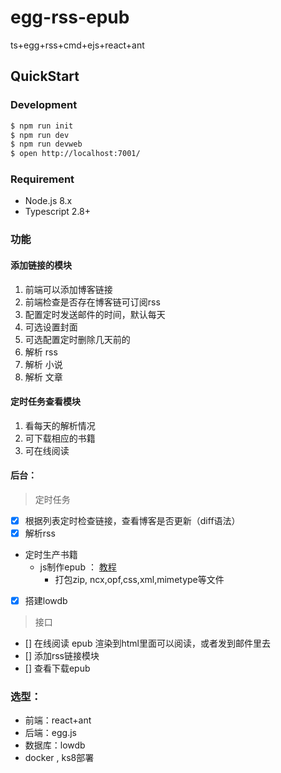 # egg-rss-epub
ts+egg+rss+cmd+ejs+react+ant

## QuickStart

### Development

```bash
$ npm run init
$ npm run dev
$ npm run devweb
$ open http://localhost:7001/
```
### Requirement

- Node.js 8.x
- Typescript 2.8+

### 功能
#### 添加链接的模块
1. 前端可以添加博客链接
2. 前端检查是否存在博客链可订阅rss
3. 配置定时发送邮件的时间，默认每天
4. 可选设置封面
5. 可选配置定时删除几天前的
6. 解析 rss
7. 解析 小说
8. 解析 文章
#### 定时任务查看模块
1. 看每天的解析情况
2. 可下载相应的书籍
3. 可在线阅读
#### 后台：
> 定时任务
- [x] 根据列表定时检查链接，查看博客是否更新（diff语法）
- [x] 解析rss
-  定时生产书籍
   - js制作epub ： [教程](https://www.ibm.com/developerworks/cn/xml/tutorials/x-epubtut/index.html)
        - 打包zip, ncx,opf,css,xml,mimetype等文件
- [x] 搭建lowdb
> 接口
- [] 在线阅读 epub 渲染到html里面可以阅读，或者发到邮件里去
- [] 添加rss链接模块
- [] 查看下载epub
### 选型：
- 前端：react+ant
- 后端：egg.js
- 数据库：lowdb
- docker , ks8部署

